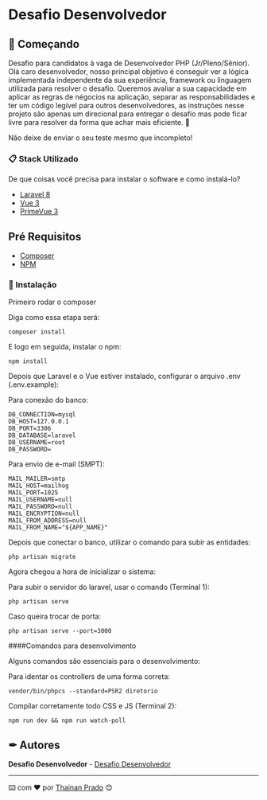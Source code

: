 # Desafio Desenvolvedor

## 🚀 Começando

Desafio para candidatos à vaga de Desenvolvedor PHP (Jr/Pleno/Sênior).
Olá caro desenvolvedor, nosso principal objetivo é conseguir ver a lógica implementada independente da sua experiência, framework ou linguagem utilizada para resolver o desafio. Queremos avaliar a sua capacidade em aplicar as regras de négocios na aplicação, separar as responsabilidades e ter um código legível para outros desenvolvedores, as instruções nesse projeto são apenas um direcional para entregar o desafio mas pode ficar livre para resolver da forma que achar mais eficiente. 🚀

Não deixe de enviar o seu teste mesmo que incompleto!

### 📋 Stack Utilizado

De que coisas você precisa para instalar o software e como instalá-lo?

* [Laravel 8](https://laravel.com/docs/8.x)
* [Vue 3](https://v3.vuejs.org/)
* [PrimeVue 3](https://www.primefaces.org/primevue/showcase/#/setup)

## Pré Requisitos

* [Composer](https://getcomposer.org/)
* [NPM](https://www.npmjs.com/)

### 🔧 Instalação

Primeiro rodar o composer

Diga como essa etapa será:

```
composer install
```

E logo em seguida, instalar o npm:

```
npm install
``````

Depois que Laravel e o Vue estiver instalado, configurar o arquivo .env (.env.example):

Para conexão do banco:

````
DB_CONNECTION=mysql
DB_HOST=127.0.0.1
DB_PORT=3306
DB_DATABASE=laravel
DB_USERNAME=root
DB_PASSWORD=
````

Para envio de e-mail (SMPT): 
````
MAIL_MAILER=smtp
MAIL_HOST=mailhog
MAIL_PORT=1025
MAIL_USERNAME=null
MAIL_PASSWORD=null
MAIL_ENCRYPTION=null
MAIL_FROM_ADDRESS=null
MAIL_FROM_NAME="${APP_NAME}"
````

Depois que conectar o banco, utilizar o comando para subir as entidades:
````
php artisan migrate
````

Agora chegou a hora de inicializar o sistema:

Para subir o servidor do laravel, usar o comando (Terminal 1):
```
php artisan serve
```
Caso queira trocar de porta: 
````
php artisan serve --port=3000
````

####Comandos para desenvolvimento

Alguns comandos são essenciais para o desenvolvimento:

Para identar os controllers de uma forma correta:
````$
vendor/bin/phpcs --standard=PSR2 diretorio
````

Compilar corretamente todo CSS e JS (Terminal 2):
```
npm run dev && npm run watch-poll
```

## ✒ Autores

**Desafio Desenvolvedor** - [Desafio Desenvolvedor](https://github.com/thainan76/desafio-desenvolvedor)


---
⌨️ com ❤️ por [Thainan Prado](https://github.com/thainan76) 😊
